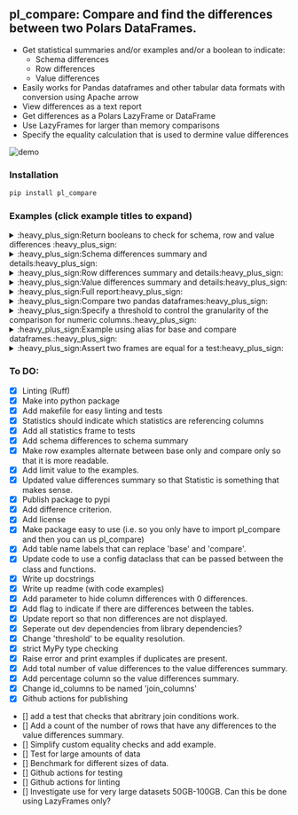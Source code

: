 ## pl_compare: Compare and find the differences between two Polars DataFrames. 

- Get statistical summaries and/or examples and/or a boolean to indicate:
  - Schema differences
  - Row differences
  - Value differences
- Easily works for Pandas dataframes and other tabular data formats with conversion using Apache arrow 
- View differences as a text report
- Get differences as a Polars LazyFrame or DataFrame
- Use LazyFrames for larger than memory comparisons
- Specify the equality calculation that is used to dermine value differences

![demo](demo.gif)

### Installation

```zsh
pip install pl_compare
```

### Examples (click example titles to expand)

<details>
<summary>:heavy_plus_sign:Return booleans to check for schema, row and value differences :heavy_plus_sign:</summary>

```python
>>> import polars as pl
>>> from pl_compare import compare
>>>
>>> base_df = pl.DataFrame(
...     {
...         "ID": ["123456", "1234567", "12345678"],
...         "Example1": [1, 6, 3],
...         "Example2": ["1", "2", "3"],
...     }
... )
>>> compare_df = pl.DataFrame(
...     {
...         "ID": ["123456", "1234567", "1234567810"],
...         "Example1": [1, 2, 3],
...         "Example2": [1, 2, 3],
...         "Example3": [1, 2, 3],
...     },
... )
>>>
>>> compare_result = compare(["ID"], base_df, compare_df)
>>> print("is_schema_equal:", compare_result.is_schema_equal())
is_schema_equal: False
>>> print("is_rows_equal:", compare_result.is_rows_equal())
is_rows_equal: False
>>> print("is_values_equal:", compare_result.is_values_equal())
is_values_equal: False
>>>
```
</details>

<details>
<summary>:heavy_plus_sign:Schema differences summary and details:heavy_plus_sign:</summary>

```python
>>> import polars as pl
>>> from pl_compare import compare
>>>
>>> base_df = pl.DataFrame(
...     {
...         "ID": ["123456", "1234567", "12345678"],
...         "Example1": [1, 6, 3],
...         "Example2": ["1", "2", "3"],
...     }
... )
>>> compare_df = pl.DataFrame(
...     {
...         "ID": ["123456", "1234567", "1234567810"],
...         "Example1": [1, 2, 3],
...         "Example2": [1, 2, 3],
...         "Example3": [1, 2, 3],
...     },
... )
>>>
>>> compare_result = compare(["ID"], base_df, compare_df)
>>> print("schema_summary()")
schema_summary()
>>> print(compare_result.schema_summary())
shape: (6, 2)
┌─────────────────────────────────┬───────┐
│ Statistic                       ┆ Count │
│ ---                             ┆ ---   │
│ str                             ┆ i64   │
╞═════════════════════════════════╪═══════╡
│ Columns in base                 ┆ 3     │
│ Columns in compare              ┆ 4     │
│ Columns in base and compare     ┆ 3     │
│ Columns only in base            ┆ 0     │
│ Columns only in compare         ┆ 1     │
│ Columns with schema differences ┆ 1     │
└─────────────────────────────────┴───────┘
>>> print("schema_sample()")
schema_sample()
>>> print(compare_result.schema_sample())
shape: (2, 3)
┌──────────┬─────────────┬────────────────┐
│ column   ┆ base_format ┆ compare_format │
│ ---      ┆ ---         ┆ ---            │
│ str      ┆ str         ┆ str            │
╞══════════╪═════════════╪════════════════╡
│ Example2 ┆ Utf8        ┆ Int64          │
│ Example3 ┆ null        ┆ Int64          │
└──────────┴─────────────┴────────────────┘
>>>
```
</details>

<details>
<summary>:heavy_plus_sign:Row differences summary and details:heavy_plus_sign:</summary>

```python
>>> import polars as pl
>>> from pl_compare import compare
>>>
>>> base_df = pl.DataFrame(
...     {
...         "ID": ["123456", "1234567", "12345678"],
...         "Example1": [1, 6, 3],
...         "Example2": ["1", "2", "3"],
...     }
... )
>>> compare_df = pl.DataFrame(
...     {
...         "ID": ["123456", "1234567", "1234567810"],
...         "Example1": [1, 2, 3],
...         "Example2": [1, 2, 3],
...         "Example3": [1, 2, 3],
...     },
... )
>>>
>>> compare_result = compare(["ID"], base_df, compare_df)
>>> print("row_summary()")
row_summary()
>>> print(compare_result.row_summary())
shape: (5, 2)
┌──────────────────────────┬───────┐
│ Statistic                ┆ Count │
│ ---                      ┆ ---   │
│ str                      ┆ i64   │
╞══════════════════════════╪═══════╡
│ Rows in base             ┆ 3     │
│ Rows in compare          ┆ 3     │
│ Rows only in base        ┆ 1     │
│ Rows only in compare     ┆ 1     │
│ Rows in base and compare ┆ 2     │
└──────────────────────────┴───────┘
>>> print("row_sample()")
row_sample()
>>> print(compare_result.row_sample())
shape: (2, 3)
┌────────────┬──────────┬─────────────────┐
│ ID         ┆ variable ┆ value           │
│ ---        ┆ ---      ┆ ---             │
│ str        ┆ str      ┆ str             │
╞════════════╪══════════╪═════════════════╡
│ 12345678   ┆ status   ┆ in base only    │
│ 1234567810 ┆ status   ┆ in compare only │
└────────────┴──────────┴─────────────────┘
>>>
```
</details>

<details>
<summary>:heavy_plus_sign:Value differences summary and details:heavy_plus_sign:</summary>

```python
>>> import polars as pl
>>> from pl_compare import compare
>>>
>>> base_df = pl.DataFrame(
...     {
...         "ID": ["123456", "1234567", "12345678"],
...         "Example1": [1, 6, 3],
...         "Example2": ["1", "2", "3"],
...     }
... )
>>> compare_df = pl.DataFrame(
...     {
...         "ID": ["123456", "1234567", "1234567810"],
...         "Example1": [1, 2, 3],
...         "Example2": [1, 2, 3],
...         "Example3": [1, 2, 3],
...     },
... )
>>>
>>> compare_result = compare(["ID"], base_df, compare_df)
>>> print("value_summary()")
value_summary()
>>> print(compare_result.value_summary())
shape: (2, 3)
┌─────────────────────────┬───────┬────────────┐
│ Value Differences       ┆ Count ┆ Percentage │
│ ---                     ┆ ---   ┆ ---        │
│ str                     ┆ i64   ┆ f64        │
╞═════════════════════════╪═══════╪════════════╡
│ Total Value Differences ┆ 1     ┆ 50.0       │
│ Example1                ┆ 1     ┆ 50.0       │
└─────────────────────────┴───────┴────────────┘
>>> print("value_sample()")
value_sample()
>>> print(compare_result.value_sample())
shape: (1, 4)
┌─────────┬──────────┬──────┬─────────┐
│ ID      ┆ variable ┆ base ┆ compare │
│ ---     ┆ ---      ┆ ---  ┆ ---     │
│ str     ┆ str      ┆ i64  ┆ i64     │
╞═════════╪══════════╪══════╪═════════╡
│ 1234567 ┆ Example1 ┆ 6    ┆ 2       │
└─────────┴──────────┴──────┴─────────┘
>>>
```
</details>

<details>
<summary>:heavy_plus_sign:Full report:heavy_plus_sign:</summary>

```python
>>> import polars as pl
>>> from pl_compare import compare
>>>
>>> base_df = pl.DataFrame(
...     {
...         "ID": ["123456", "1234567", "12345678"],
...         "Example1": [1, 6, 3],
...         "Example2": ["1", "2", "3"],
...     }
... )
>>> compare_df = pl.DataFrame(
...     {
...         "ID": ["123456", "1234567", "1234567810"],
...         "Example1": [1, 2, 3],
...         "Example2": [1, 2, 3],
...         "Example3": [1, 2, 3],
...     },
... )
>>>
>>> compare_result = compare(["ID"], base_df, compare_df)
>>> compare_result.report()
--------------------------------------------------------------------------------
COMPARISON REPORT
--------------------------------------------------------------------------------
<BLANKLINE>
SCHEMA DIFFERENCES:
shape: (6, 2)
┌─────────────────────────────────┬───────┐
│ Statistic                       ┆ Count │
│ ---                             ┆ ---   │
│ str                             ┆ i64   │
╞═════════════════════════════════╪═══════╡
│ Columns in base                 ┆ 3     │
│ Columns in compare              ┆ 4     │
│ Columns in base and compare     ┆ 3     │
│ Columns only in base            ┆ 0     │
│ Columns only in compare         ┆ 1     │
│ Columns with schema differences ┆ 1     │
└─────────────────────────────────┴───────┘
shape: (2, 3)
┌──────────┬─────────────┬────────────────┐
│ column   ┆ base_format ┆ compare_format │
│ ---      ┆ ---         ┆ ---            │
│ str      ┆ str         ┆ str            │
╞══════════╪═════════════╪════════════════╡
│ Example2 ┆ Utf8        ┆ Int64          │
│ Example3 ┆ null        ┆ Int64          │
└──────────┴─────────────┴────────────────┘
--------------------------------------------------------------------------------
<BLANKLINE>
ROW DIFFERENCES:
shape: (5, 2)
┌──────────────────────────┬───────┐
│ Statistic                ┆ Count │
│ ---                      ┆ ---   │
│ str                      ┆ i64   │
╞══════════════════════════╪═══════╡
│ Rows in base             ┆ 3     │
│ Rows in compare          ┆ 3     │
│ Rows only in base        ┆ 1     │
│ Rows only in compare     ┆ 1     │
│ Rows in base and compare ┆ 2     │
└──────────────────────────┴───────┘
shape: (2, 3)
┌────────────┬──────────┬─────────────────┐
│ ID         ┆ variable ┆ value           │
│ ---        ┆ ---      ┆ ---             │
│ str        ┆ str      ┆ str             │
╞════════════╪══════════╪═════════════════╡
│ 12345678   ┆ status   ┆ in base only    │
│ 1234567810 ┆ status   ┆ in compare only │
└────────────┴──────────┴─────────────────┘
--------------------------------------------------------------------------------
<BLANKLINE>
VALUE DIFFERENCES:
shape: (2, 3)
┌─────────────────────────┬───────┬────────────┐
│ Value Differences       ┆ Count ┆ Percentage │
│ ---                     ┆ ---   ┆ ---        │
│ str                     ┆ i64   ┆ f64        │
╞═════════════════════════╪═══════╪════════════╡
│ Total Value Differences ┆ 1     ┆ 50.0       │
│ Example1                ┆ 1     ┆ 50.0       │
└─────────────────────────┴───────┴────────────┘
shape: (1, 4)
┌─────────┬──────────┬──────┬─────────┐
│ ID      ┆ variable ┆ base ┆ compare │
│ ---     ┆ ---      ┆ ---  ┆ ---     │
│ str     ┆ str      ┆ i64  ┆ i64     │
╞═════════╪══════════╪══════╪═════════╡
│ 1234567 ┆ Example1 ┆ 6    ┆ 2       │
└─────────┴──────────┴──────┴─────────┘
--------------------------------------------------------------------------------
End of Report
--------------------------------------------------------------------------------
>>>
```
</details>

<details>
<summary>:heavy_plus_sign:Compare two pandas dataframes:heavy_plus_sign:</summary>

```python
>>> import polars as pl
>>> import pandas as pd # doctest: +SKIP
>>> from pl_compare import compare
>>>
>>> base_df = pd.DataFrame(data=
...     {
...         "ID": ["123456", "1234567", "12345678"],
...         "Example1": [1, 6, 3],
...         "Example2": ["1", "2", "3"],
...     }
... )# doctest: +SKIP
>>> compare_df = pd.DataFrame(data=
...     {
...         "ID": ["123456", "1234567", "1234567810"],
...         "Example1": [1, 2, 3],
...         "Example2": [1, 2, 3],
...         "Example3": [1, 2, 3],
...     },
... )# doctest: +SKIP
>>>
>>> compare_result = compare(["ID"], pl.from_pandas(base_df), pl.from_pandas(compare_df))# doctest: +SKIP
>>> compare_result.report()# doctest: +SKIP
--------------------------------------------------------------------------------
COMPARISON REPORT
--------------------------------------------------------------------------------

SCHEMA DIFFERENCES:
shape: (6, 2)
┌─────────────────────────────────┬───────┐
│ Statistic                       ┆ Count │
│ ---                             ┆ ---   │
│ str                             ┆ i64   │
╞═════════════════════════════════╪═══════╡
│ Columns in base                 ┆ 3     │
│ Columns in compare              ┆ 4     │
│ Columns in base and compare     ┆ 3     │
│ Columns only in base            ┆ 0     │
│ Columns only in compare         ┆ 1     │
│ Columns with schema differences ┆ 1     │
└─────────────────────────────────┴───────┘
shape: (2, 3)
┌──────────┬─────────────┬────────────────┐
│ column   ┆ base_format ┆ compare_format │
│ ---      ┆ ---         ┆ ---            │
│ str      ┆ str         ┆ str            │
╞══════════╪═════════════╪════════════════╡
│ Example2 ┆ Utf8        ┆ Int64          │
│ Example3 ┆ null        ┆ Int64          │
└──────────┴─────────────┴────────────────┘
--------------------------------------------------------------------------------

ROW DIFFERENCES:
shape: (5, 2)
┌──────────────────────────┬───────┐
│ Statistic                ┆ Count │
│ ---                      ┆ ---   │
│ str                      ┆ i64   │
╞══════════════════════════╪═══════╡
│ Rows in base             ┆ 3     │
│ Rows in compare          ┆ 3     │
│ Rows only in base        ┆ 1     │
│ Rows only in compare     ┆ 1     │
│ Rows in base and compare ┆ 2     │
└──────────────────────────┴───────┘
shape: (2, 3)
┌────────────┬──────────┬─────────────────┐
│ ID         ┆ variable ┆ value           │
│ ---        ┆ ---      ┆ ---             │
│ str        ┆ str      ┆ str             │
╞════════════╪══════════╪═════════════════╡
│ 12345678   ┆ status   ┆ in base only    │
│ 1234567810 ┆ status   ┆ in compare only │
└────────────┴──────────┴─────────────────┘
--------------------------------------------------------------------------------

VALUE DIFFERENCES:
shape: (2, 3)
┌─────────────────────────┬───────┬────────────┐
│ Value Differences       ┆ Count ┆ Percentage │
│ ---                     ┆ ---   ┆ ---        │
│ str                     ┆ i64   ┆ f64        │
╞═════════════════════════╪═══════╪════════════╡
│ Total Value Differences ┆ 1     ┆ 50.0       │
│ Example1                ┆ 1     ┆ 50.0       │
└─────────────────────────┴───────┴────────────┘
shape: (1, 4)
┌─────────┬──────────┬──────┬─────────┐
│ ID      ┆ variable ┆ base ┆ compare │
│ ---     ┆ ---      ┆ ---  ┆ ---     │
│ str     ┆ str      ┆ i64  ┆ i64     │
╞═════════╪══════════╪══════╪═════════╡
│ 1234567 ┆ Example1 ┆ 6    ┆ 2       │
└─────────┴──────────┴──────┴─────────┘
--------------------------------------------------------------------------------
End of Report
--------------------------------------------------------------------------------
>>>
```
</details>


<details>
<summary>:heavy_plus_sign:Specify a threshold to control the granularity of the comparison for numeric columns.:heavy_plus_sign:</summary>

```python
>>> import polars as pl
>>> from pl_compare import compare
>>>
>>> base_df = pl.DataFrame(
...     {
...         "ID": ["123456", "1234567", "12345678"],
...         "Example1": [1.111, 6.11, 3.11],
...     }
... )
>>>
>>> compare_df = pl.DataFrame(
...     {
...         "ID": ["123456", "1234567", "1234567810"],
...         "Example1": [1.114, 6.14, 3.12],
...     },
... )
>>>
>>> print("With equality_resolution of 0.01")
With equality_resolution of 0.01
>>> compare_result = compare(["ID"], base_df, compare_df, resolution=0.01)
>>> print(compare_result.value_sample())
shape: (1, 4)
┌─────────┬──────────┬──────┬─────────┐
│ ID      ┆ variable ┆ base ┆ compare │
│ ---     ┆ ---      ┆ ---  ┆ ---     │
│ str     ┆ str      ┆ f64  ┆ f64     │
╞═════════╪══════════╪══════╪═════════╡
│ 1234567 ┆ Example1 ┆ 6.11 ┆ 6.14    │
└─────────┴──────────┴──────┴─────────┘
>>> print("With no equality_resolution")
With no equality_resolution
>>> compare_result = compare(["ID"], base_df, compare_df)
>>> print(compare_result.value_sample())
shape: (2, 4)
┌─────────┬──────────┬───────┬─────────┐
│ ID      ┆ variable ┆ base  ┆ compare │
│ ---     ┆ ---      ┆ ---   ┆ ---     │
│ str     ┆ str      ┆ f64   ┆ f64     │
╞═════════╪══════════╪═══════╪═════════╡
│ 123456  ┆ Example1 ┆ 1.111 ┆ 1.114   │
│ 1234567 ┆ Example1 ┆ 6.11  ┆ 6.14    │
└─────────┴──────────┴───────┴─────────┘
>>>
```
</details>


<details>
<summary>:heavy_plus_sign:Example using alias for base and compare dataframes.:heavy_plus_sign:</summary>

```python
>>> import polars as pl
>>> from pl_compare import compare
>>>
>>> base_df = pl.DataFrame(
...     {
...         "ID": ["123456", "1234567", "12345678"],
...         "Example1": [1, 6, 3],
...         "Example2": ["1", "2", "3"],
...     }
... )
>>> compare_df = pl.DataFrame(
...     {
...         "ID": ["123456", "1234567", "1234567810"],
...         "Example1": [1, 2, 3],
...         "Example2": [1, 2, 3],
...         "Example3": [1, 2, 3],
...     },
... )
>>>
>>> compare_result = compare(["ID"],
...                          base_df,
...                          compare_df,
...                          base_alias="before_change",
...                          compare_alias="after_change")
>>>
>>> print("value_summary()")
value_summary()
>>> print(compare_result.schema_sample())
shape: (2, 3)
┌──────────┬──────────────────────┬─────────────────────┐
│ column   ┆ before_change_format ┆ after_change_format │
│ ---      ┆ ---                  ┆ ---                 │
│ str      ┆ str                  ┆ str                 │
╞══════════╪══════════════════════╪═════════════════════╡
│ Example2 ┆ Utf8                 ┆ Int64               │
│ Example3 ┆ null                 ┆ Int64               │
└──────────┴──────────────────────┴─────────────────────┘
>>> print("value_sample()")
value_sample()
>>> print(compare_result.value_sample())
shape: (1, 4)
┌─────────┬──────────┬───────────────┬──────────────┐
│ ID      ┆ variable ┆ before_change ┆ after_change │
│ ---     ┆ ---      ┆ ---           ┆ ---          │
│ str     ┆ str      ┆ i64           ┆ i64          │
╞═════════╪══════════╪═══════════════╪══════════════╡
│ 1234567 ┆ Example1 ┆ 6             ┆ 2            │
└─────────┴──────────┴───────────────┴──────────────┘
>>>
```
</details>

<details>
<summary>:heavy_plus_sign:Assert two frames are equal for a test:heavy_plus_sign:</summary>

```python
>>> import polars as pl
>>> import pytest
>>> from pl_compare.compare import compare
>>>
>>> def test_example():
...     base_df = pl.DataFrame(
...         {
...             "ID": ["123456", "1234567", "12345678"],
...             "Example1": [1, 6, 3],
...             "Example2": [1, 2, 3],
...         }
...     )
...     compare_df = pl.DataFrame(
...         {
...             "ID": ["123456", "1234567", "12345678"],
...             "Example1": [1, 6, 9],
...             "Example2": [1, 2, 3],
...         }
...     )
...     comparison = compare(["ID"], base_df, compare_df)
...     if not comparison.is_equal():
...         raise Exception(comparison.report())
...
>>> test_example() # doctest: +IGNORE_EXCEPTION_DETAIL
Traceback (most recent call last):
  File "<stdin>", line 1, in <module>
  File "<stdin>", line 18, in test_example
Exception: --------------------------------------------------------------------------------
COMPARISON REPORT
--------------------------------------------------------------------------------
No Schema differences found.
--------------------------------------------------------------------------------
No Row differences found (when joining by the supplied id_columns).
--------------------------------------------------------------------------------

VALUE DIFFERENCES:
shape: (3, 3)
┌─────────────────────────┬───────┬────────────┐
│ Value Differences       ┆ Count ┆ Percentage │
│ ---                     ┆ ---   ┆ ---        │
│ str                     ┆ i64   ┆ f64        │
╞═════════════════════════╪═══════╪════════════╡
│ Total Value Differences ┆ 1     ┆ 16.666667  │
│ Example1                ┆ 1     ┆ 33.333333  │
│ Example2                ┆ 0     ┆ 0.0        │
└─────────────────────────┴───────┴────────────┘
shape: (1, 4)
┌──────────┬──────────┬──────┬─────────┐
│ ID       ┆ variable ┆ base ┆ compare │
│ ---      ┆ ---      ┆ ---  ┆ ---     │
│ str      ┆ str      ┆ i64  ┆ i64     │
╞══════════╪══════════╪══════╪═════════╡
│ 12345678 ┆ Example1 ┆ 3    ┆ 9       │
└──────────┴──────────┴──────┴─────────┘
--------------------------------------------------------------------------------
End of Report
--------------------------------------------------------------------------------
>>>
```
</details>


### To DO:
- [x] Linting (Ruff)
- [x] Make into python package
- [x] Add makefile for easy linting and tests
- [x] Statistics should indicate which statistics are referencing columns
- [x] Add all statistics frame to tests
- [x] Add schema differences to schema summary
- [x] Make row examples alternate between base only and compare only so that it is more readable.
- [x] Add limit value to the examples.
- [x] Updated value differences summary so that Statistic is something that makes sense.
- [x] Publish package to pypi
- [x] Add difference criterion.
- [x] Add license
- [x] Make package easy to use (i.e. so you only have to import pl_compare and then you can us pl_compare)
- [x] Add table name labels that can replace 'base' and 'compare'.
- [x] Update code to use a config dataclass that can be passed between the class and functions.
- [x] Write up docstrings
- [x] Write up readme (with code examples)
- [x] Add parameter to hide column differences with 0 differences.
- [x] Add flag to indicate if there are differences between the tables.
- [x] Update report so that non differences are not displayed.
- [x] Seperate out dev dependencies from library dependencies?
- [x] Change 'threshold' to be equality resolution.
- [x] strict MyPy type checking
- [x] Raise error and print examples if duplicates are present.
- [x] Add total number of value differences to the value differences summary.
- [x] Add percentage column so the value differences summary.
- [x] Change id_columns to be named 'join_columns' 
- [x] Github actions for publishing
- [] add a test that checks that abritrary join conditions work.
- [] Add a count of the number of rows that have any differences to the value differences summary.
- [] Simplify custom equality checks and add example.
- [] Test for large amounts of data
- [] Benchmark for different sizes of data.
- [] Github actions for testing
- [] Github actions for linting
- [] Investigate use for very large datasets 50GB-100GB. Can this be done using LazyFrames only?

